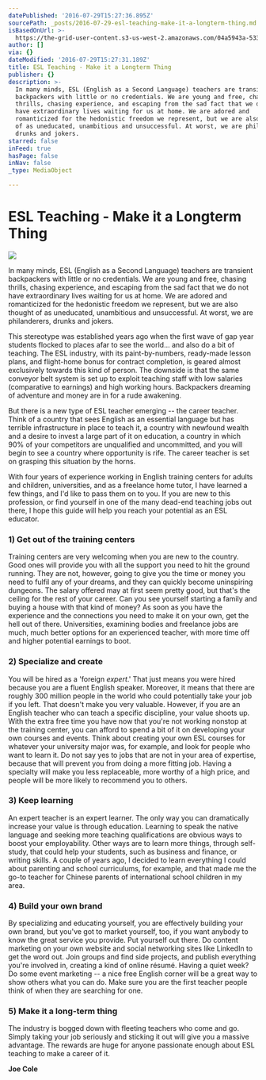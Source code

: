 ```yaml
---
datePublished: '2016-07-29T15:27:36.895Z'
sourcePath: _posts/2016-07-29-esl-teaching-make-it-a-longterm-thing.md
isBasedOnUrl: >-
  https://the-grid-user-content.s3-us-west-2.amazonaws.com/04a5943a-5332-4bc9-bfc4-8cd5afa609a0.jpg
author: []
via: {}
dateModified: '2016-07-29T15:27:31.189Z'
title: ESL Teaching - Make it a Longterm Thing
publisher: {}
description: >-
  In many minds, ESL (English as a Second Language) teachers are transient
  backpackers with little or no credentials. We are young and free, chasing
  thrills, chasing experience, and escaping from the sad fact that we do not
  have extraordinary lives waiting for us at home. We are adored and
  romanticized for the hedonistic freedom we represent, but we are also thought
  of as uneducated, unambitious and unsuccessful. At worst, we are philanderers,
  drunks and jokers.
starred: false
inFeed: true
hasPage: false
inNav: false
_type: MediaObject

---
```

# **ESL Teaching - Make it a Longterm Thing**
![](https://the-grid-user-content.s3-us-west-2.amazonaws.com/df4bdee3-1b2c-42a3-ab28-3a399bdd6d95.jpg)

In many minds, ESL (English as a Second Language) teachers are transient backpackers with little or no credentials. We are young and free, chasing thrills, chasing experience, and escaping from the sad fact that we do not have extraordinary lives waiting for us at home. We are adored and romanticized for the hedonistic freedom we represent, but we are also thought of as uneducated, unambitious and unsuccessful. At worst, we are philanderers, drunks and jokers.

This stereotype was established years ago when the first wave of gap year students flocked to places afar to see the world... and also do a bit of teaching. The ESL industry, with its paint-by-numbers, ready-made lesson plans, and flight-home bonus for contract completion, is geared almost exclusively towards this kind of person. The downside is that the same conveyor belt system is set up to exploit teaching staff with low salaries (comparative to earnings) and high working hours. Backpackers dreaming of adventure and money are in for a rude awakening.

But there is a new type of ESL teacher emerging -- the career teacher. Think of a country that sees English as an essential language but has terrible infrastructure in place to teach it, a country with newfound wealth and a desire to invest a large part of it on education, a country in which 90% of your competitors are unqualified and uncommitted, and you will begin to see a country where opportunity is rife. The career teacher is set on grasping this situation by the horns.

With four years of experience working in English training centers for adults and children, universities, and as a freelance home tutor, I have learned a few things, and I'd like to pass them on to you. If you are new to this profession, or find yourself in one of the many dead-end teaching jobs out there, I hope this guide will help you reach your potential as an ESL educator.

### **1) Get out of the training centers**

Training centers are very welcoming when you are new to the country. Good ones will provide you with all the support you need to hit the ground running. They are not, however, going to give you the time or money you need to fulfil any of your dreams, and they can quickly become uninspiring dungeons. The salary offered may at first seem pretty good, but that's the ceiling for the rest of your career. Can you see yourself starting a family and buying a house with that kind of money? As soon as you have the experience and the connections you need to make it on your own, get the hell out of there. Universities, examining bodies and freelance jobs are much, much better options for an experienced teacher, with more time off and higher potential earnings to boot.

### **2) Specialize and create**

You will be hired as a 'foreign _expert_.' That just means you were hired because you are a fluent English speaker. Moreover, it means that there are roughly 300 million people in the world who could potentially take your job if you left. That doesn't make you very valuable. However, if you are an English teacher who can teach a specific discipline, your value shoots up. With the extra free time you have now that you're not working nonstop at the training center, you can afford to spend a bit of it on developing your own courses and events. Think about creating your own ESL courses for whatever your university major was, for example, and look for people who want to learn it. Do not say yes to jobs that are not in your area of expertise, because that will prevent you from doing a more fitting job. Having a specialty will make you less replaceable, more worthy of a high price, and people will be more likely to recommend you to others.

### **3) Keep learning**

An expert teacher is an expert learner. The only way you can dramatically increase your value is through education. Learning to speak the native language and seeking more teaching qualifications are obvious ways to boost your employability. Other ways are to learn more things, through self-study, that could help your students, such as business and finance, or writing skills. A couple of years ago, I decided to learn everything I could about parenting and school curriculums, for example, and that made me the go-to teacher for Chinese parents of international school children in my area.

### **4) Build your own brand**

By specializing and educating yourself, you are effectively building your own brand, but you've got to market yourself, too, if you want anybody to know the great service you provide. Put yourself out there. Do content marketing on your own website and social networking sites like LinkedIn to get the word out. Join groups and find side projects, and publish everything you're involved in, creating a kind of online résumé. Having a quiet week? Do some event marketing -- a nice free English corner will be a great way to show others what you can do. Make sure you are the first teacher people think of when they are searching for one.

### **5) Make it a long-term thing**

The industry is bogged down with fleeting teachers who come and go. Simply taking your job seriously and sticking it out will give you a massive advantage. The rewards are huge for anyone passionate enough about ESL teaching to make a career of it.

**Joe Cole**
